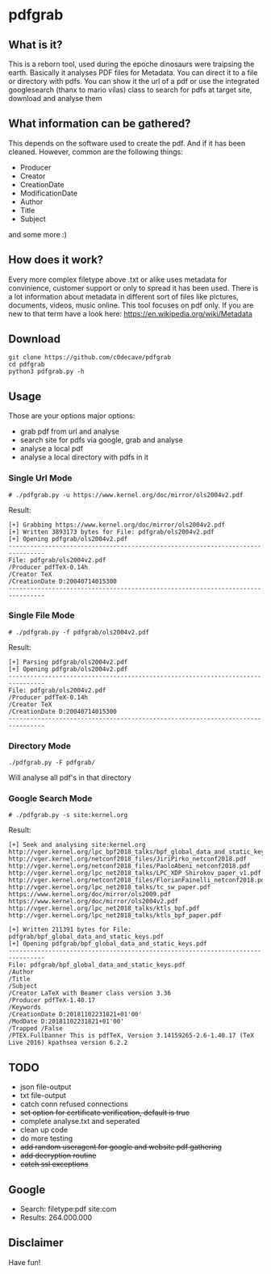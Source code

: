 # pdfgrab

## What is it?

This is a reborn tool, used during the epoche dinosaurs were traipsing the earth. 
Basically it analyses PDF files for Metadata. You can direct it to a file or directory with pdfs. 
You can show it the url of a pdf or use the integrated googlesearch (thanx to mario vilas) class
to search for pdfs at target site, download and analyse them

## What information can be gathered?

This depends on the software used to create the pdf. And if it has been cleaned. 
However, common are the following things:

* Producer
* Creator
* CreationDate
* ModificationDate
* Author
* Title
* Subject

and some more :)

## How does it work?

Every more complex filetype above .txt or alike uses metadata for convinience, customer support or only to spread it has been used.
There is a lot information about metadata in different sort of files like pictures, documents, videos, music online. This tool
focuses on pdf only. 
If you are new to that term have a look here:
https://en.wikipedia.org/wiki/Metadata

## Download

```
git clone https://github.com/c0decave/pdfgrab
cd pdfgrab
python3 pdfgrab.py -h
```

## Usage

Those are your options major options:
* grab pdf from url and analyse
* search site for pdfs via google, grab and analyse
* analyse a local pdf
* analyse a local directory with pdfs in it

### Single Url Mode

```
# ./pdfgrab.py -u https://www.kernel.org/doc/mirror/ols2004v2.pdf
```
Result:
```
[+] Grabbing https://www.kernel.org/doc/mirror/ols2004v2.pdf
[+] Written 3893173 bytes for File: pdfgrab/ols2004v2.pdf
[+] Opening pdfgrab/ols2004v2.pdf
--------------------------------------------------------------------------------
File: pdfgrab/ols2004v2.pdf
/Producer pdfTeX-0.14h
/Creator TeX
/CreationDate D:20040714015300
--------------------------------------------------------------------------------
```
### Single File Mode

```
# ./pdfgrab.py -f pdfgrab/ols2004v2.pdf 
```
Result:
```
[+] Parsing pdfgrab/ols2004v2.pdf
[+] Opening pdfgrab/ols2004v2.pdf
--------------------------------------------------------------------------------
File: pdfgrab/ols2004v2.pdf
/Producer pdfTeX-0.14h
/Creator TeX
/CreationDate D:20040714015300
--------------------------------------------------------------------------------
```

### Directory Mode

```
./pdfgrab.py -F pdfgrab/
```
Will analyse all pdf's in that directory


### Google Search Mode
```
# ./pdfgrab.py -s site:kernel.org
```
Result:
```
[+] Seek and analysing site:kernel.org
http://vger.kernel.org/lpc_bpf2018_talks/bpf_global_data_and_static_keys.pdf
http://vger.kernel.org/netconf2018_files/JiriPirko_netconf2018.pdf
http://vger.kernel.org/netconf2018_files/PaoloAbeni_netconf2018.pdf
http://vger.kernel.org/lpc_net2018_talks/LPC_XDP_Shirokov_paper_v1.pdf
http://vger.kernel.org/netconf2018_files/FlorianFainelli_netconf2018.pdf
http://vger.kernel.org/lpc_net2018_talks/tc_sw_paper.pdf
https://www.kernel.org/doc/mirror/ols2009.pdf
https://www.kernel.org/doc/mirror/ols2004v2.pdf
http://vger.kernel.org/lpc_net2018_talks/ktls_bpf.pdf
http://vger.kernel.org/lpc_net2018_talks/ktls_bpf_paper.pdf

[+] Written 211391 bytes for File: pdfgrab/bpf_global_data_and_static_keys.pdf
[+] Opening pdfgrab/bpf_global_data_and_static_keys.pdf
--------------------------------------------------------------------------------
File: pdfgrab/bpf_global_data_and_static_keys.pdf
/Author 
/Title 
/Subject 
/Creator LaTeX with Beamer class version 3.36
/Producer pdfTeX-1.40.17
/Keywords 
/CreationDate D:20181102231821+01'00'
/ModDate D:20181102231821+01'00'
/Trapped /False
/PTEX.Fullbanner This is pdfTeX, Version 3.14159265-2.6-1.40.17 (TeX Live 2016) kpathsea version 6.2.2
```

## TODO
* json file-output
* txt file-output
* catch conn refused connections
* ~~set option for certificate verification, default is true~~
* complete analyse.txt and seperated
* clean up code
* do more testing
* ~~add random useragent for google and website pdf gathering~~
* ~~add decryption routine~~
* ~~catch ssl exceptions~~



## Google

* Search: filetype:pdf site:com
* Results: 264.000.000

## Disclaimer

Have fun!
